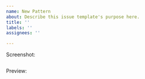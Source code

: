 ```yaml
---
name: New Pattern
about: Describe this issue template's purpose here.
title: ''
labels: ''
assignees: ''

---
```


Screenshot:

```

```

Preview:
